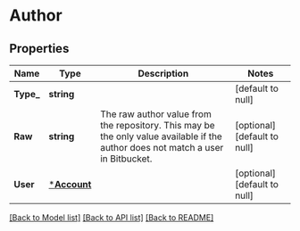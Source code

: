 # Author

## Properties
Name | Type | Description | Notes
------------ | ------------- | ------------- | -------------
**Type_** | **string** |  | [default to null]
**Raw** | **string** | The raw author value from the repository. This may be the only value available if the author does not match a user in Bitbucket. | [optional] [default to null]
**User** | [***Account**](account.md) |  | [optional] [default to null]

[[Back to Model list]](../README.md#documentation-for-models) [[Back to API list]](../README.md#documentation-for-api-endpoints) [[Back to README]](../README.md)


